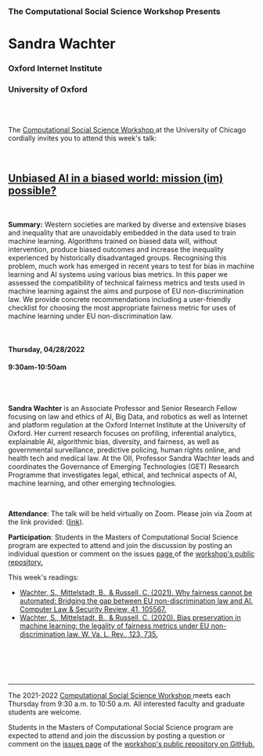 

<br>

<h3 class=pfblock-header> The Computational Social Science Workshop Presents </h3>

<h1 class=pfblock-header3> Sandra Wachter </h1>
<h3 class=pfblock-header3> Oxford Internet Institute </h3>
<h3 class=pfblock-header3> University of Oxford </h3>

<br><br>



<p class=pfblock-header3>The <a href="https://macss.uchicago.edu/content/computation-workshop"> Computational Social Science Workshop </a> at the University of Chicago cordially invites you to attend this week's talk:</p>



<br>

<div class=pfblock-header3>
<h2 class=pfblock-header>
  <a href=https://github.com/uchicago-computation-workshop/Spring2022/tree/master/04-28_Wachter> Unbiased AI in a biased world: mission (im) possible? </a>
</h2>

<br>
</div>



<p class=footertext2>

**Summary:** Western societies are marked by diverse and extensive biases and inequality that are unavoidably embedded in the data used to train machine learning. Algorithms trained on biased data will, without intervention, produce biased outcomes  and increase the inequality experienced by historically disadvantaged groups. Recognising this problem, much work has emerged in recent years to test for bias in machine learning and AI systems using various bias metrics. In this paper we assessed the compatibility of technical fairness metrics and tests used in machine learning against the aims and purpose of EU non-discrimination law.  We provide concrete recommendations including a user-friendly checklist for choosing the most appropriate fairness metric for uses of machine learning under EU non-discrimination law.

</p>

<br>

<h4 class=pfblock-header3> Thursday, 04/28/2022 </h4>
<h4 class=pfblock-header3> 9:30am-10:50am </h4>

<br><br>

<p class=footertext2>

**Sandra Wachter** is an Associate Professor and Senior Research Fellow focusing on law and ethics of AI, Big Data, and robotics as well as Internet and platform regulation at the Oxford Internet Institute at the University of Oxford. Her current research focuses on profiling, inferential analytics, explainable AI, algorithmic bias, diversity, and fairness, as well as governmental surveillance, predictive policing, human rights online, and health tech and medical law. At the OII, Professor Sandra Wachter leads and coordinates the Governance of Emerging Technologies (GET) Research Programme that investigates legal, ethical, and technical aspects of AI, machine learning, and other emerging technologies.


</p>

<br>

<p class=footertext2>

**Attendance**: The talk will be held virtually on Zoom. Please join via Zoom at the link provided: ([link](https://uchicago.zoom.us/j/94541791231?pwd=UGlNalJTc0tVYkpwWTZSM1d0bld0QT09)).
</p>

<p class=footertext2>

**Participation**: Students in the Masters of Computational Social Science program are expected to attend and join the discussion by posting an individual question or comment on the issues <a href= https://github.com/uchicago-computation-workshop/Spring2022/issues/5> page </a> of the <a href="https://github.com/uchicago-computation-workshop"> workshop's public repository.</a>

This week's readings:

- [Wachter, S., Mittelstadt, B., & Russell, C. (2021). Why fairness cannot be automated: Bridging the gap between EU non-discrimination law and AI. Computer Law & Security Review, 41, 105567.](https://github.com/uchicago-computation-workshop/Spring2022/blob/master/04-28_Wachter/wachter_1.pdf)
- [Wachter, S., Mittelstadt, B., & Russell, C. (2020). Bias preservation in machine learning: the legality of fairness metrics under EU non-discrimination law. W. Va. L. Rev., 123, 735.](https://github.com/uchicago-computation-workshop/Spring2022/blob/master/04-28_Wachter/wachter_2.pdf)

<br>

<br><br>

---

<p class=footertext> The 2021-2022 <a href="https://macss.uchicago.edu/content/computation-workshop"> Computational Social Science Workshop </a> meets each Thursday from 9:30 a.m. to 10:50 a.m. All interested faculty and graduate students are welcome.</p>



<p class=footertext>Students in the Masters of Computational Social Science program are expected to attend and join the discussion by posting a question or comment on the <a href=https://github.com/uchicago-computation-workshop/Spring2022/issues/5>issues page</a> of the <a href=https://github.com/uchicago-computation-workshop/Spring2022/tree/master/04-28_Wachter>workshop's public repository on GitHub.</a></p>
